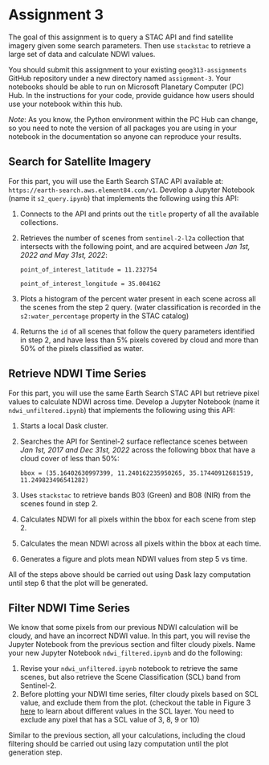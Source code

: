 # Assignment 3

The goal of this assignment is to query a STAC API and find satellite imagery given some search parameters. Then use `stackstac` to retrieve a large set of data and calculate NDWI values.

You should submit this assignment to your existing `geog313-assignments` GitHub repository under a new directory named `assignment-3`. Your notebooks should be able to run on Microsoft Planetary Computer (PC) Hub. In the instructions for your code, provide guidance how  users should use your notebook within this hub. 

*Note*: As you know, the Python environment within the PC Hub can change, so you need to note the version of all packages you are using in your notebook in the documentation so anyone can reproduce your results. 

## Search for Satellite Imagery

For this part, you will use the Earth Search STAC API available at: `https://earth-search.aws.element84.com/v1`. Develop a Jupyter Notebook (name it `s2_query.ipynb`) that implements the following using this API:

1. Connects to the API and prints out the `title` property of all the available collections. 
2. Retrieves the number of scenes from `sentinel-2-l2a` collection that intersects with the following point, and are acquired between *Jan 1st, 2022 and May 31st, 2022*: 

    `point_of_interest_latitude = 11.232754`

    `point_of_interest_longitude = 35.004162`

3. Plots a histogram of the percent water present in each scene across all the scenes from the step 2 query. (water classification is recorded in the `s2:water_percentage` property in the STAC catalog)
4. Returns the `id` of all scenes that follow the query parameters identified in step 2, and have less than 5% pixels covered by cloud and more than 50% of the pixels classified as water.

## Retrieve NDWI Time Series

For this part, you will use the same Earth Search STAC API but retrieve pixel values to calculate NDWI across time. Develop a Jupyter Notebook (name it `ndwi_unfiltered.ipynb`) that implements the following using this API:

1. Starts a local Dask cluster. 
2. Searches the API for Sentinel-2 surface reflectance scenes between *Jan 1st, 2017 and Dec 31st, 2022* across the following bbox that have a cloud cover of less than 50%:

    `bbox = (35.16402630997399, 11.240162235950265, 35.17440912681519, 11.249823496541282)`

3. Uses `stackstac` to retrieve bands B03 (Green) and B08 (NIR) from the scenes found in step 2. 
4. Calculates NDWI for all pixels within the bbox for each scene from step 2. 
5. Calculates the mean NDWI across all pixels within the bbox at each time. 
6. Generates a figure and plots mean NDWI values from step 5 vs time.

All of the steps above should be carried out using Dask lazy computation until step 6 that the plot will be generated. 


## Filter NDWI Time Series

We know that some pixels from our previous NDWI calculation will be cloudy, and have an incorrect NDWI value. In this part, you will revise the Jupyter Notebook from the previous section and filter cloudy pixels. Name your new Jupyter Notebook `ndwi_filtered.ipynb` and do the following:

1. Revise your `ndwi_unfiltered.ipynb` notebook to retrieve the same scenes, but also retrieve the Scene Classification (SCL) band from Sentinel-2. 
2. Before plotting your NDWI time series, filter cloudy pixels based on SCL value, and exclude them from the plot. (checkout the table in Figure 3 [here](https://sentinels.copernicus.eu/web/sentinel/technical-guides/sentinel-2-msi/level-2a/algorithm-overview) to learn about different values in the SCL layer. You need to exclude any pixel that has a SCL value of 3, 8, 9 or 10)

Similar to the previous section, all your calculations, including the cloud filtering should be carried out using lazy computation until the plot generation step. 



